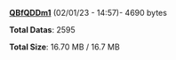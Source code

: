 [**QBfQDDm1**](/data/QBfQDDm1.txt) (02/01/23 - 14:57)- 4690 bytes

**Total Datas**: 2595

**Total Size**: 16.70 MB / 16.7 MB